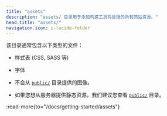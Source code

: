 ```yaml
---
title: "assets"
description: "assets/ 目录用于添加构建工具将处理的所有网站资源。"
head.title: "assets/"
navigation.icon: i-lucide-folder
---
```


该目录通常包含以下类型的文件：

- 样式表 (CSS, SASS 等)
- 字体
- 不会从 [`public/`](/docs/guide/directory-structure/public) 目录提供的图像。

- 如果您想从服务器提供静态资源，我们建议您查看 [`public/`](/docs/guide/directory-structure/public) 目录。

:read-more{to="/docs/getting-started/assets"}
